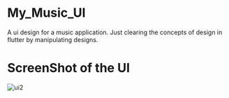 # My_Music_UI

A ui design for a music application. Just clearing the concepts of design in flutter by manipulating designs.


# ScreenShot of the UI

![ui2](https://user-images.githubusercontent.com/31488481/88407587-2124de00-cdf4-11ea-9b86-7b3e3061e4db.jpg)
